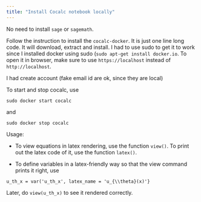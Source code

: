 ```yaml
---
title: "Install Cocalc notebook locally"
---
```


No need to install `sage` or `sagemath`.

Follow the instruction to install the `cocalc-docker`. It is just one
line long code. It will download,
extract and install. I had to use sudo to get it to work since I
installed docker using sudo (`sudo apt-get install docker.io`. 
To open it in browser, make sure to use `https://localhost` instead of
`http://localhost`.

I had create account (fake email id are ok, since they are local)

To start and stop cocalc, use 

```
sudo docker start cocalc
```

and 

```
sudo docker stop cocalc
```

Usage:
* To view equations in latex rendering, use the function `view()`. To
print out the latex code of it, use the function `latex()`.

* To define variables in a latex-friendly way so that the view command
prints it right, use

```
u_th_x = var('u_th_x', latex_name = 'u_{\\theta}(x)'}
```

Later, do `view(u_th_x)` to see it rendered correctly.
